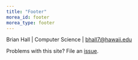 ```yaml
---
title: "Footer"
morea_id: footer
morea_type: footer
---
```

Brian Hall \| Computer Science \| bhall7@hawaii.edu

Problems with this site? File an [issue](https://github.com/bruab/cs294_fall2015/issues).
